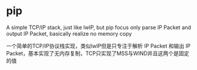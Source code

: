 # pip
A simple TCP/IP stack, just like lwIP, but pip focus only parse IP Packet and output IP Packet, basically realize no memory copy

一个简单的TCP/IP协议栈实现，类似lwIP但是只专注于解析 IP Packet 和输出 IP Packet，基本实现了无内存复制，TCP只实现了MSS与WIND并且这两个是固定的值
